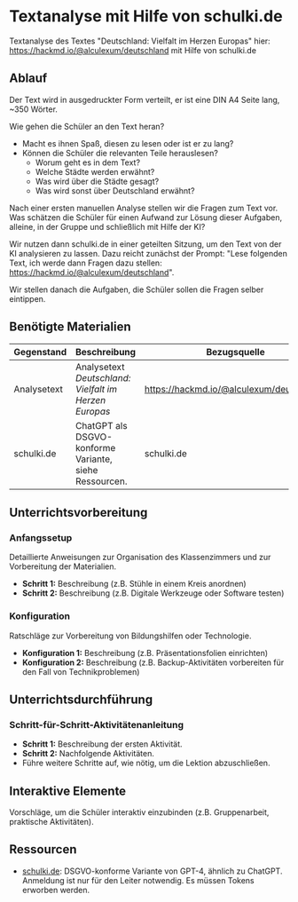 # Textanalyse mit Hilfe von schulki.de
Textanalyse des Textes "Deutschland: Vielfalt im Herzen Europas" hier: https://hackmd.io/@alculexum/deutschland mit Hilfe von schulki.de

## Ablauf
Der Text wird in ausgedruckter Form verteilt, er ist eine DIN A4 Seite lang, ~350 Wörter.

Wie gehen die Schüler an den Text heran?
* Macht es ihnen Spaß, diesen zu lesen oder ist er zu lang?
* Können die Schüler die relevanten Teile herauslesen?
  * Worum geht es in dem Text?
  * Welche Städte werden erwähnt?
  * Was wird über die Städte gesagt?
  * Was wird sonst über Deutschland erwähnt?

Nach einer ersten manuellen Analyse stellen wir die Fragen zum Text vor. Was schätzen die Schüler für einen Aufwand zur Lösung dieser Aufgaben, alleine, in der Gruppe und schließlich mit Hilfe der KI?

Wir nutzen dann schulki.de in einer geteilten Sitzung, um den Text von der KI analysieren zu lassen. Dazu reicht zunächst der Prompt: "Lese folgenden Text, ich werde dann Fragen dazu stellen: https://hackmd.io/@alculexum/deutschland".

Wir stellen danach die Aufgaben, die Schüler sollen die Fragen selber eintippen.

## Benötigte Materialien
| Gegenstand          | Beschreibung                        | Bezugsquelle                        |
|---------------------|-------------------------------------|-------------------------------------|
| Analysetext  | Analysetext _Deutschland: Vielfalt im Herzen Europas_ | https://hackmd.io/@alculexum/deutschland |
| schulki.de | ChatGPT als DSGVO-konforme Variante, siehe Ressourcen. | schulki.de |

## Unterrichtsvorbereitung
### Anfangssetup
Detaillierte Anweisungen zur Organisation des Klassenzimmers und zur Vorbereitung der Materialien.
- **Schritt 1:** Beschreibung (z.B. Stühle in einem Kreis anordnen)
- **Schritt 2:** Beschreibung (z.B. Digitale Werkzeuge oder Software testen)

### Konfiguration
Ratschläge zur Vorbereitung von Bildungshilfen oder Technologie.
- **Konfiguration 1:** Beschreibung (z.B. Präsentationsfolien einrichten)
- **Konfiguration 2:** Beschreibung (z.B. Backup-Aktivitäten vorbereiten für den Fall von Technikproblemen)

## Unterrichtsdurchführung
### Schritt-für-Schritt-Aktivitätenanleitung
- **Schritt 1:** Beschreibung der ersten Aktivität.
- **Schritt 2:** Nachfolgende Aktivitäten.
- Führe weitere Schritte auf, wie nötig, um die Lektion abzuschließen.

## Interaktive Elemente
Vorschläge, um die Schüler interaktiv einzubinden (z.B. Gruppenarbeit, praktische Aktivitäten).

## Ressourcen

* [schulki.de](schulki.de): DSGVO-konforme Variante von GPT-4, ähnlich zu ChatGPT. Anmeldung ist nur für den Leiter notwendig. Es müssen Tokens erworben werden.
